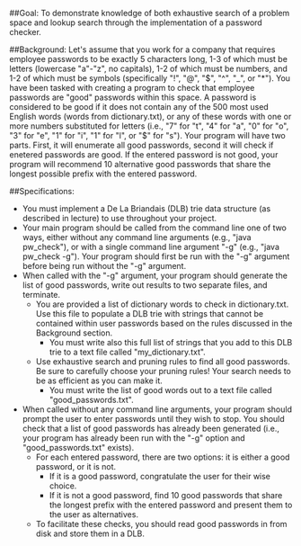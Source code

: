 ##Goal:
To demonstrate knowledge of both exhaustive search of a problem space and lookup search through the implementation of a password checker.

##Background:
Let's assume that you work for a company that requires employee passwords to be exactly 5 characters long, 1-3 of which must be letters (lowercase "a"-"z", no capitals), 1-2 of which must be numbers, and 1-2 of which must be symbols (specifically "!", "@", "$", "^", "_", or "*").
You have been tasked with creating a program to check that employee passwords are "good" passwords within this space.
A password is considered to be good if it does not contain any of the 500 most used English words (words from dictionary.txt), or any of these words with one or more numbers substituted for letters (i.e., "7" for "t", "4" for "a", "0" for "o", "3" for "e", "1" for "i", "1" for "l", or "$" for "s").
Your program will have two parts.
First, it will enumerate all good passwords, second it will check if enetered passwords are good.
If the entered password is not good, your program will recommend 10 alternative good passwords that share the longest possible prefix with the entered password.

##Specifications:
* You must implement a De La Briandais (DLB) trie data structure (as described in lecture) to use throughout your project.
* Your main program should be called from the command line one of two ways, either without any command line arguments (e.g., "java pw_check"), or with a single command line argument "-g" (e.g., "java pw_check -g").  Your program should first be run with the "-g" argument before being run without the "-g" argument.
* When called with the "-g" argument, your program should generate the list of good passwords, write out results to two separate files, and terminate.
	* You are provided a list of dictionary words to check in dictionary.txt.  Use this file to populate a DLB trie with strings that cannot be contained within user passwords based on the rules discussed in the Background section.
		* You must write also this full list of strings that you add to this DLB trie to a text file called "my_dictionary.txt".
	* Use exhaustive search and pruning rules to find all good passwords.  Be sure to carefully choose your pruning rules!  Your search needs to be as efficient as you can make it.
		* You must write the list of good words out to a text file called "good_passwords.txt".
* When called without any command line arguments, your program should prompt the user to enter passwords until they wish to stop.  You should check that a list of good passwords has already been generated (i.e., your program has already been run with the "-g" option and "good_passwords.txt" exists).
	* For each entered password, there are two options:  it is either a good password, or it is not.
		* If it is a good password, congratulate the user for their wise choice.
		* If it is not a good password, find 10 good passwords that share the longest prefix with the entered password and present them to the user as alternatives.
	* To facilitate these checks, you should read good passwords in from disk and store them in a DLB.
